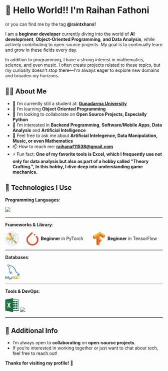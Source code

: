 # 👋 Hello World!! I'm Raihan Fathoni
or you can find me by the tag **@raintxhanx!**

I am a **beginner developer** currently diving into the world of **AI development**, **Object-Oriented Programming**, **and Data Analysis**, while actively contributing to open-source projects. My goal is to continually learn and grow in these fields every day.

In addition to programming, I have a strong interest in mathematics, science, and even music. I often create projects related to these topics, but my curiosity doesn't stop there—I'm always eager to explore new domains and broaden my horizons.

## 🧑‍💻 About Me
- 🔭 I’m currently still a student at: [**Gunadarma University**](https://campus.quipper.com/directory/universitas-gunadarma)
- 🌱 I’m learning **Object Oriented Programming**
- 👯 I’m looking to collaborate on **Open Source Projects, Especially Python**
- 🤔 I’m interested in **Backend Programming**, **Software/Mobile Apps**, **Data Analysis** and **Artificial Intelligence**
- 💬 Feel free to ask me about **Artificial Intelegence, Data Manipulation, Music, or even Mathematics**
- 📫 How to reach me: **raihanaf11538@gmail.com**
- ⚡ Fun fact: **One of my favorite tools is Excel, which I frequently use not only for data analysis but also as part of a hobby called "Theory Crafting.", In this hobby, I dive deep into understanding game mechanics.**

## 🔧 Technologies I Use
**Programming Languages**: 

<p align="left">
  <a href="https://skillicons.dev">
    <img src="https://skillicons.dev/icons?i=python,java,go" />
  </a>
</p>

---
**Frameworks & Library**:
<!-- Frameworks & Software -->
<div style="display: flex; justify-content: flex-start; gap: 16px;">
  <img src="Items\image5_matplotlib.png" width="44" height="44" alt="MatPlotLib" />
  <div style="display: flex; align-items: center; gap: 8px;">
    <br>
    <img src="Items/image3_pytorch.png" width="38" height="44" alt="PyTorch" />
    <span><strong>Beginner</strong> in PyTorch</span>
  </div>
  <br>
  <div style="display: flex; align-items: center; gap: 8px;">
    <img src="Items/image4_tensorflow.png" width="38" height="44" alt="TensorFlow" />
    <span><strong>Beginner</strong> in TensorFlow</span>
  </div>
</div>

---
**Databases**: 
<div style="display: flex; justify-content: flex-start; gap: 16px;">
  <img src="Items/image2_mysql.png" width="48" height="48" alt="Mysql" />
</div>

---
**Tools & DevOps**:
<p align="left">
    <img src="Items/image1_excel.png" width="44" height="44" alt="Excel" />
  <a href="https://skillicons.dev">
    <img src="https://skillicons.dev/icons?i=git,vscode" />
  </a>
</p>

---

## 📣 Additional Info
- I’m always open to **collaborating** on **open-source projects**.
- If you’re interested in working together or just want to chat about tech, feel free to reach out!

**Thanks for visiting my profile!** 🙌
